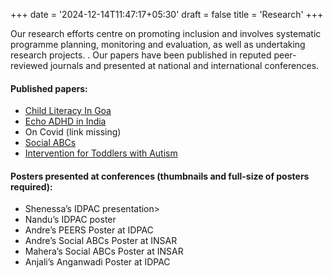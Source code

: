 +++
date = '2024-12-14T11:47:17+05:30'
draft = false
title = 'Research'
+++

Our research efforts centre on promoting inclusion and involves systematic programme planning, monitoring and evaluation, as well as undertaking research projects. . Our papers have been published in reputed peer-reviewed journals and presented at national and international conferences.

#### Published papers:

-   [Child Literacy In Goa](/what-we-do/child-literacy-in-goa)
-   [Echo ADHD in India](https://www.ijpediatrics.com/index.php/ijcp/article/download/5401/3311/22497)
-   On Covid (link missing)
-   [Social ABCs](https://pubmed.ncbi.nlm.nih.gov/38420365/)
-   [Intervention for Toddlers with Autism](https://www.ijpediatrics.com/index.php/ijcp/article/view/5586/3427)

#### Posters presented at conferences (thumbnails and full-size of posters required):

-   Shenessa’s IDPAC presentation>
-   Nandu’s IDPAC poster
-   Andre’s PEERS Poster at IDPAC
-   Andre’s Social ABCs Poster at INSAR
-   Mahera’s Social ABCs Poster at INSAR
-   Anjali’s Anganwadi Poster at IDPAC
